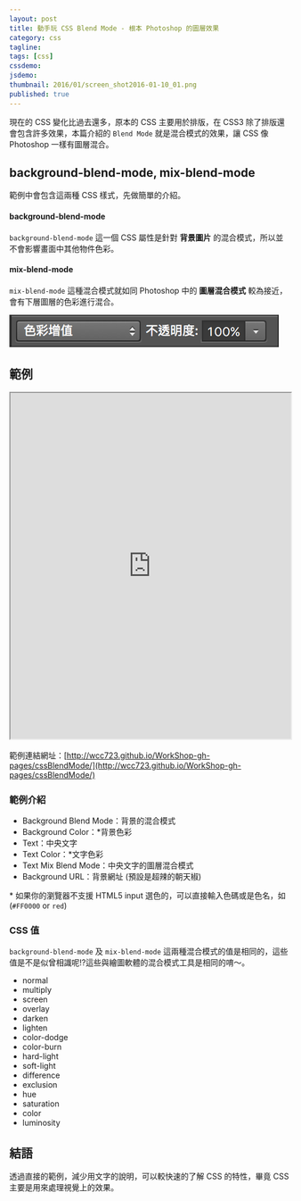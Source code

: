 ```yaml
---
layout: post
title: 動手玩 CSS Blend Mode - 根本 Photoshop 的圖層效果
category: css
tagline:
tags: [css]
cssdemo:
jsdemo:
thumbnail: 2016/01/screen_shot2016-01-10_01.png
published: true
---
```


現在的 CSS 變化比過去還多，原本的 CSS 主要用於排版，在 CSS3 除了排版還會包含許多效果，本篇介紹的 `Blend Mode` 就是混合模式的效果，讓 CSS 像 Photoshop 一樣有圖層混合。

<!-- more -->

## background-blend-mode, mix-blend-mode

範例中會包含這兩種 CSS 樣式，先做簡單的介紹。

#### background-blend-mode

`background-blend-mode` 這一個 CSS 屬性是針對 **背景圖片** 的混合模式，所以並不會影響畫面中其他物件色彩。

#### mix-blend-mode

`mix-blend-mode` 這種混合模式就如同 Photoshop 中的 **圖層混合模式** 較為接近，會有下層圖層的色彩進行混合。

![](/images/2016/01/screen_shot2016-01-10_02.png)

## 範例

<iframe src="http://wcc723.github.io/WorkShop-gh-pages/cssBlendMode/" width="100%" height="620" border="0"> </iframe>

範例連結網址：[http://wcc723.github.io/WorkShop-gh-pages/cssBlendMode/](http://wcc723.github.io/WorkShop-gh-pages/cssBlendMode/)

### 範例介紹

- Background Blend Mode：背景的混合模式
- Background Color：\*背景色彩
- Text：中央文字
- Text Color：\*文字色彩
- Text Mix Blend Mode：中央文字的圖層混合模式
- Background URL：背景網址 (預設是超辣的朝天椒)

\* 如果你的瀏覽器不支援 HTML5 input 選色的，可以直接輸入色碼或是色名，如(`#FF0000` or `red`)

### CSS 值

`background-blend-mode` 及 `mix-blend-mode` 這兩種混合模式的值是相同的，這些值是不是似曾相識呢!?這些與繪圖軟體的混合模式工具是相同的唷～。

- normal
- multiply
- screen
- overlay
- darken
- lighten
- color-dodge
- color-burn
- hard-light
- soft-light
- difference
- exclusion
- hue
- saturation
- color
- luminosity

## 結語

透過直接的範例，減少用文字的說明，可以較快速的了解 CSS 的特性，畢竟 CSS 主要是用來處理視覺上的效果。
